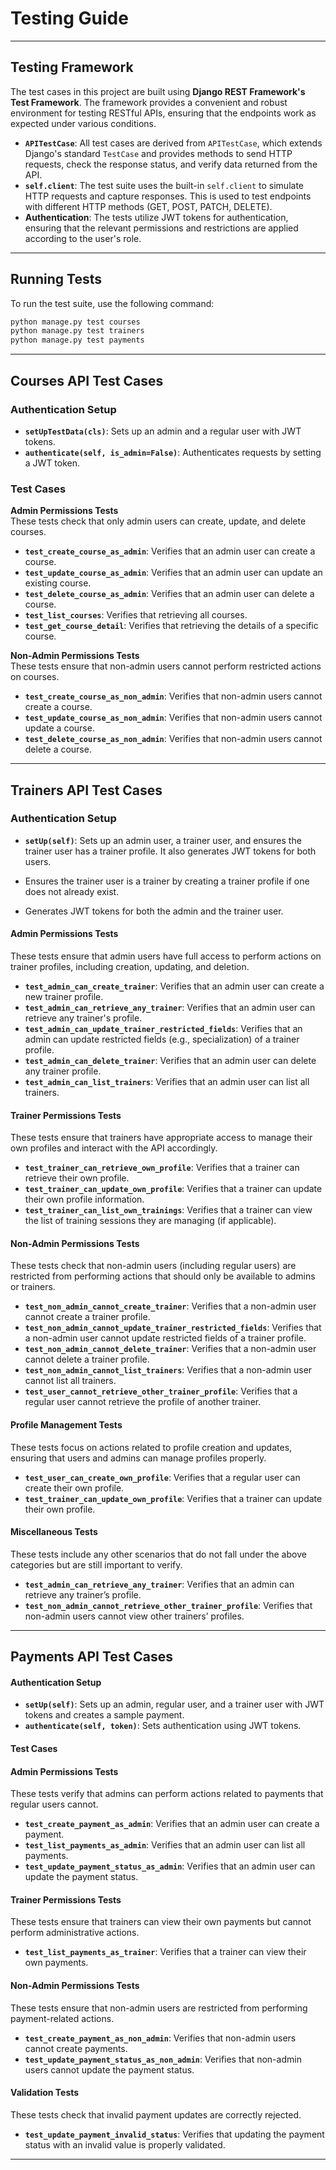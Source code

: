 # Testing Guide

---

## **Testing Framework**

The test cases in this project are built using **Django REST Framework's Test Framework**. The framework provides a convenient and robust environment for testing RESTful APIs, ensuring that the endpoints work as expected under various conditions.

- **`APITestCase`**: All test cases are derived from `APITestCase`, which extends Django's standard `TestCase` and provides methods to send HTTP requests, check the response status, and verify data returned from the API.
- **`self.client`**: The test suite uses the built-in `self.client` to simulate HTTP requests and capture responses. This is used to test endpoints with different HTTP methods (GET, POST, PATCH, DELETE).
- **Authentication**: The tests utilize JWT tokens for authentication, ensuring that the relevant permissions and restrictions are applied according to the user's role.

-------

## Running Tests

To run the test suite, use the following command:

```bash
python manage.py test courses
python manage.py test trainers
python manage.py test payments
```

---

## **Courses API Test Cases**

### **Authentication Setup**

- **`setUpTestData(cls)`**: Sets up an admin and a regular user with JWT tokens.
- **`authenticate(self, is_admin=False)`**: Authenticates requests by setting a JWT token.

### **Test Cases**

**Admin Permissions Tests**  
These tests check that only admin users can create, update, and delete courses.

- **`test_create_course_as_admin`**: Verifies that an admin user can create a course.
- **`test_update_course_as_admin`**: Verifies that an admin user can update an existing course.
- **`test_delete_course_as_admin`**: Verifies that an admin user can delete a course.
- **`test_list_courses`**: Verifies that retrieving all courses.
- **`test_get_course_detail`**: Verifies that retrieving the details of a specific course.

**Non-Admin Permissions Tests**  
These tests ensure that non-admin users cannot perform restricted actions on courses.

- **`test_create_course_as_non_admin`**: Verifies that non-admin users cannot create a course.
- **`test_update_course_as_non_admin`**: Verifies that non-admin users cannot update a course.
- **`test_delete_course_as_non_admin`**: Verifies that non-admin users cannot delete a course.

---

## **Trainers API Test Cases**

### **Authentication Setup**

- **`setUp(self)`**:  Sets up an admin user, a trainer user, and ensures the trainer user has a trainer profile. It also generates JWT tokens for both users.

- Ensures the trainer user is a trainer by creating a trainer profile if one does not already exist.

- Generates JWT tokens for both the admin and the trainer user.

#### **Admin Permissions Tests**

These tests ensure that admin users have full access to perform actions on trainer profiles, including creation, updating, and deletion.

- **`test_admin_can_create_trainer`**: Verifies that an admin user can create a new trainer profile.
- **`test_admin_can_retrieve_any_trainer`**: Verifies that an admin user can retrieve any trainer's profile.
- **`test_admin_can_update_trainer_restricted_fields`**: Verifies that an admin can update restricted fields (e.g., specialization) of a trainer profile.
- **`test_admin_can_delete_trainer`**: Verifies that an admin user can delete any trainer profile.
- **`test_admin_can_list_trainers`**: Verifies that an admin user can list all trainers.

#### **Trainer Permissions Tests**

These tests ensure that trainers have appropriate access to manage their own profiles and interact with the API accordingly.

- **`test_trainer_can_retrieve_own_profile`**: Verifies that a trainer can retrieve their own profile.
- **`test_trainer_can_update_own_profile`**: Verifies that a trainer can update their own profile information.
- **`test_trainer_can_list_own_trainings`**: Verifies that a trainer can view the list of training sessions they are managing (if applicable).

#### **Non-Admin Permissions Tests**

These tests check that non-admin users (including regular users) are restricted from performing actions that should only be available to admins or trainers.

- **`test_non_admin_cannot_create_trainer`**: Verifies that a non-admin user cannot create a trainer profile.
- **`test_non_admin_cannot_update_trainer_restricted_fields`**: Verifies that a non-admin user cannot update restricted fields of a trainer profile.
- **`test_non_admin_cannot_delete_trainer`**: Verifies that a non-admin user cannot delete a trainer profile.
- **`test_non_admin_cannot_list_trainers`**: Verifies that a non-admin user cannot list all trainers.
- **`test_user_cannot_retrieve_other_trainer_profile`**: Verifies that a regular user cannot retrieve the profile of another trainer.

#### **Profile Management Tests**

These tests focus on actions related to profile creation and updates, ensuring that users and admins can manage profiles properly.

- **`test_user_can_create_own_profile`**: Verifies that a regular user can create their own profile.
- **`test_trainer_can_update_own_profile`**: Verifies that a trainer can update their own profile.

#### **Miscellaneous Tests**

These tests include any other scenarios that do not fall under the above categories but are still important to verify.

- **`test_admin_can_retrieve_any_trainer`**: Verifies that an admin can retrieve any trainer’s profile.
- **`test_non_admin_cannot_retrieve_other_trainer_profile`**: Verifies that non-admin users cannot view other trainers’ profiles.

-------------

## **Payments API Test Cases**

#### **Authentication Setup**

- **`setUp(self)`**: Sets up an admin, regular user, and a trainer user with JWT tokens and creates a sample payment.
- **`authenticate(self, token)`**: Sets authentication using JWT tokens.

#### **Test Cases**

#### **Admin Permissions Tests**

These tests verify that admins can perform actions related to payments that regular users cannot.

- **`test_create_payment_as_admin`**: Verifies that an admin user can create a payment.
- **`test_list_payments_as_admin`**: Verifies that an admin user can list all payments.
- **`test_update_payment_status_as_admin`**: Verifies that an admin user can update the payment status.

#### **Trainer Permissions Tests**

These tests ensure that trainers can view their own payments but cannot perform administrative actions.

- **`test_list_payments_as_trainer`**: Verifies that a trainer can view their own payments.

#### **Non-Admin Permissions Tests**

These tests ensure that non-admin users are restricted from performing payment-related actions.

- **`test_create_payment_as_non_admin`**: Verifies that non-admin users cannot create payments.
- **`test_update_payment_status_as_non_admin`**: Verifies that non-admin users cannot update the payment status.

#### **Validation Tests**

These tests check that invalid payment updates are correctly rejected.

- **`test_update_payment_invalid_status`**: Verifies that updating the payment status with an invalid value is properly validated.

---
